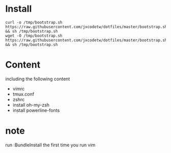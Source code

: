 # Install
    curl -o /tmp/bootstrap.sh https://raw.githubusercontent.com/jxcodetw/dotfiles/master/bootstrap.sh && sh /tmp/bootstrap.sh
    wget -O /tmp/bootstrap.sh https://raw.githubusercontent.com/jxcodetw/dotfiles/master/bootstrap.sh && sh /tmp/bootstrap.sh

# Content
including the following content
* vimrc
* tmux.conf
* zshrc
* install oh-my-zsh
* install powerline-fonts

# note
run :BundleInstall the first time you run vim
